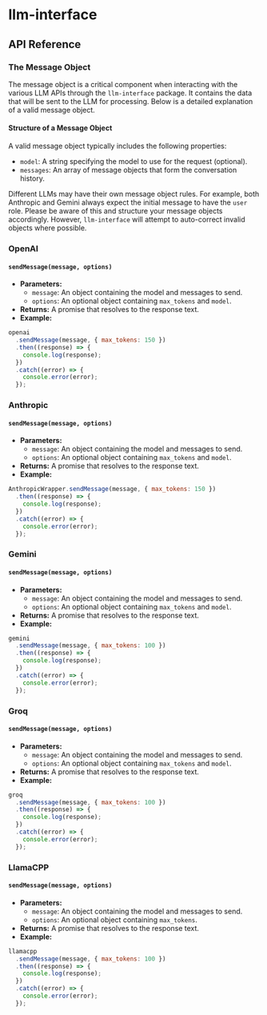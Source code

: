 # llm-interface

## API Reference

### The Message Object

The message object is a critical component when interacting with the various LLM APIs through the `llm-interface` package. It contains the data that will be sent to the LLM for processing. Below is a detailed explanation of a valid message object.

#### Structure of a Message Object

A valid message object typically includes the following properties:

- `model`: A string specifying the model to use for the request (optional).
- `messages`: An array of message objects that form the conversation history.

Different LLMs may have their own message object rules. For example, both Anthropic and Gemini always expect the initial message to have the `user` role. Please be aware of this and structure your message objects accordingly. However, `llm-interface` will attempt to auto-correct invalid objects where possible.

### OpenAI

#### `sendMessage(message, options)`

- **Parameters:**
  - `message`: An object containing the model and messages to send.
  - `options`: An optional object containing `max_tokens` and `model`.
- **Returns:** A promise that resolves to the response text.
- **Example:**

```javascript
openai
  .sendMessage(message, { max_tokens: 150 })
  .then((response) => {
    console.log(response);
  })
  .catch((error) => {
    console.error(error);
  });
```

### Anthropic

#### `sendMessage(message, options)`

- **Parameters:**
  - `message`: An object containing the model and messages to send.
  - `options`: An optional object containing `max_tokens` and `model`.
- **Returns:** A promise that resolves to the response text.
- **Example:**

```javascript
AnthropicWrapper.sendMessage(message, { max_tokens: 150 })
  .then((response) => {
    console.log(response);
  })
  .catch((error) => {
    console.error(error);
  });
```

### Gemini

#### `sendMessage(message, options)`

- **Parameters:**
  - `message`: An object containing the model and messages to send.
  - `options`: An optional object containing `max_tokens` and `model`.
- **Returns:** A promise that resolves to the response text.
- **Example:**

```javascript
gemini
  .sendMessage(message, { max_tokens: 100 })
  .then((response) => {
    console.log(response);
  })
  .catch((error) => {
    console.error(error);
  });
```

### Groq

#### `sendMessage(message, options)`

- **Parameters:**
  - `message`: An object containing the model and messages to send.
  - `options`: An optional object containing `max_tokens` and `model`.
- **Returns:** A promise that resolves to the response text.
- **Example:**

```javascript
groq
  .sendMessage(message, { max_tokens: 100 })
  .then((response) => {
    console.log(response);
  })
  .catch((error) => {
    console.error(error);
  });
```

### LlamaCPP

#### `sendMessage(message, options)`

- **Parameters:**
  - `message`: An object containing the model and messages to send.
  - `options`: An optional object containing `max_tokens`.
- **Returns:** A promise that resolves to the response text.
- **Example:**

```javascript
llamacpp
  .sendMessage(message, { max_tokens: 100 })
  .then((response) => {
    console.log(response);
  })
  .catch((error) => {
    console.error(error);
  });
```
